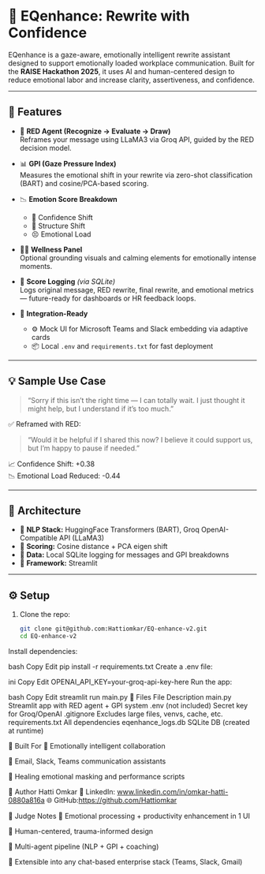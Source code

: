 # 🧠 EQenhance: Rewrite with Confidence

EQenhance is a gaze-aware, emotionally intelligent rewrite assistant designed to support emotionally loaded workplace communication. Built for the **RAISE Hackathon 2025**, it uses AI and human-centered design to reduce emotional labor and increase clarity, assertiveness, and confidence.

---

## 🚀 Features

- 🔁 **RED Agent (Recognize → Evaluate → Draw)**  
  Reframes your message using LLaMA3 via Groq API, guided by the RED decision model.

- 📊 **GPI (Gaze Pressure Index)**  
  Measures the emotional shift in your rewrite via zero-shot classification (BART) and cosine/PCA-based scoring.

- 📉 **Emotion Score Breakdown**
  - 🧠 Confidence Shift
  - 🔁 Structure Shift
  - 😣 Emotional Load

- 🧘‍♂️ **Wellness Panel**  
  Optional grounding visuals and calming elements for emotionally intense moments.

- 💾 **Score Logging** *(via SQLite)*  
  Logs original message, RED rewrite, final rewrite, and emotional metrics — future-ready for dashboards or HR feedback loops.

- 📡 **Integration-Ready**
  - ⚙️ Mock UI for Microsoft Teams and Slack embedding via adaptive cards
  - 📦 Local `.env` and `requirements.txt` for fast deployment

---

## 💡 Sample Use Case

> “Sorry if this isn’t the right time — I can totally wait. I just thought it might help, but I understand if it’s too much.”

✅ Reframed with RED:
> “Would it be helpful if I shared this now? I believe it could support us, but I’m happy to pause if needed.”

📈 Confidence Shift: +0.38  
📉 Emotional Load Reduced: -0.44

---

## 🧠 Architecture

- 🧬 **NLP Stack:** HuggingFace Transformers (BART), Groq OpenAI-Compatible API (LLaMA3)
- 🧪 **Scoring:** Cosine distance + PCA eigen shift
- 💾 **Data:** Local SQLite logging for messages and GPI breakdowns
- 🧱 **Framework:** Streamlit

---

## ⚙️ Setup

1. Clone the repo:
   ```bash
   git clone git@github.com:Hattiomkar/EQ-enhance-v2.git
   cd EQ-enhance-v2
Install dependencies:

bash
Copy
Edit
pip install -r requirements.txt
Create a .env file:

ini
Copy
Edit
OPENAI_API_KEY=your-groq-api-key-here
Run the app:

bash
Copy
Edit
streamlit run main.py
📁 Files
File	Description
main.py	Streamlit app with RED agent + GPI system
.env	(not included) Secret key for Groq/OpenAI
.gitignore	Excludes large files, venvs, cache, etc.
requirements.txt	All dependencies
eqenhance_logs.db	SQLite DB (created at runtime)

🎯 Built For
🤝 Emotionally intelligent collaboration

💬 Email, Slack, Teams communication assistants

🧠 Healing emotional masking and performance scripts

🙌 Author
Hatti Omkar
💼 LinkedIn: www.linkedin.com/in/omkar-hatti-0880a816a
🌐 GitHub:https://github.com/Hattiomkar

🏁 Judge Notes
🧩 Emotional processing + productivity enhancement in 1 UI

🧠 Human-centered, trauma-informed design

🔗 Multi-agent pipeline (NLP + GPI + coaching)

📡 Extensible into any chat-based enterprise stack (Teams, Slack, Gmail)

